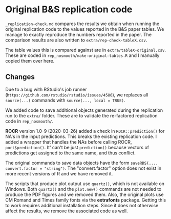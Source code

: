 Original B&S replication code
=============

`_replication-check.md` compares the results we obtain when running the original replication code to the values reported in the B&S paper tables. We manage to exactly reproduce the numbers reported in the paper. The comparison results are also written to `extra/rep-check-tableX.csv`.

The table values this is compared against are in `extra/tableX-original.csv`. These are coded in `rep_nosmooth/make-original-tables.R` and I manually copied them over here. 

## Changes

Due to a bug with RStudio's job runner (`https://github.com/rstudio/rstudio/issues/4586`), we replaces all `source(...)` commands with `source(..., local = TRUE)`. 

We added code to save additional objects generated during the replication run to the `extra/` folder. These are to validate the re-factored replication code in `rep_nosmooth/`. 

**ROCR** version 1.0-9 (2020-03-26) added a check in `ROCR::prediction()` for NA's in the input predictions. This breaks the existing replication code. I added a wrapper that handles the NAs before calling ROCR, `port$prediction()`. It' can't be just `prediction()` because vectors of predictions get assigned to the same name, and thus conflict. 

The original commands to save data objects have the form `saveRDS(..., convert.factor = "string")`. The "convert.factor" option does not exist in more recent versions of R and we have removed it. 

The scripts that produce plot output use `quartz()`, which is not available on Windows. Both `quartz()` and the `plot.new()` commands are not needed to produce the PDF figures and we removed them. Also, the original plots use CM Romand and Times family fonts via the **extrafonts** package. Getting this to work requires additional installation steps. Since it does not otherwise affect the results, we remove the associated code as well.  



